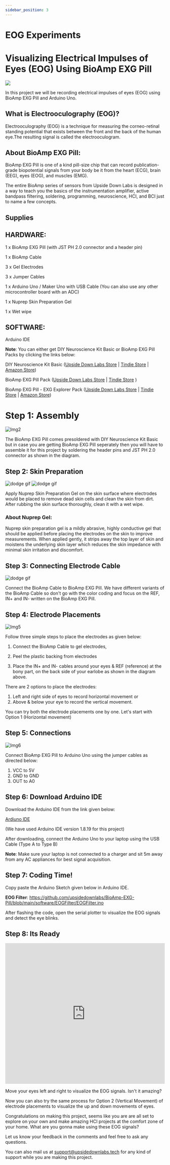 ```yaml
---
sidebar_position: 3
---
```




# EOG Experiments


# Visualizing Electrical Impulses of Eyes (EOG) Using BioAmp EXG Pill


![](img/eog%20img1.webp)

In this project we will be recording electrical impulses of eyes (EOG) using BioAmp EXG Pill and Arduino Uno.

## What is Electrooculography (EOG)?

Electrooculography (EOG) is a technique for measuring the corneo-retinal standing potential that exists between the front and the back of the human eye.The resulting signal is called the electrooculogram.

## About BioAmp EXG Pill:

BioAmp EXG Pill is one of a kind pill-size chip that can record publication-grade biopotential signals from your body be it from the heart (ECG), brain (EEG), eyes (EOG), and muscles (EMG).

The entire BioAmp series of sensors from Upside Down Labs is designed in a way to teach you the basics of the instrumentation amplifier, active bandpass filtering, soldering, programming, neuroscience, HCI, and BCI just to name a few concepts.

## Supplies

## HARDWARE:

1 x BioAmp EXG Pill (with JST PH 2.0 connector and a header pin)

1 x BioAmp Cable

3 x Gel Electrodes

3 x Jumper Cables

1 x Arduino Uno / Maker Uno with USB Cable (You can also use any other microcontroller board with an ADC)

1 x Nuprep Skin Preparation Gel

1 x Wet wipe

## SOFTWARE:

Arduino IDE

**Note**: You can either get DIY Neuroscience Kit Basic or BioAmp EXG Pill Packs by clicking the links below:

DIY Neuroscience Kit Basic ([Upside Down Labs Store](https://store.upsidedownlabs.tech/product/diy-neuroscience-kit-basic/) |
[Tindie Store](https://www.tindie.com/products/upsidedownlabs/diy-neuroscience-kit-basic/) | [Amazon Store](https://www.amazon.in/dp/B0CBMTHLDJ?ref_=cm_sw_r_cp_ud_dp_E2A1CNJXN6ACZ4THA5ZQ))

BioAmp EXG Pill Pack ([Upside Down Labs Store](https://store.upsidedownlabs.tech/product/bioamp-exg-pill/) | [Tindie Store](https://www.tindie.com/products/upsidedownlabs/diy-neuroscience-kit-basic/) )

BioAmp EXG Pill - EXG Explorer Pack ([Upside Down Labs Store](https://store.upsidedownlabs.tech/product/bioamp-exg-pill/) |
[Tindie Store](https://www.tindie.com/products/upsidedownlabs/diy-neuroscience-kit-basic/) | [Amazon Store](https://www.amazon.in/dp/B0B29CCPQB?ref_=cm_sw_r_cp_ud_dp_4D6ZTBD5RRASS5QM6HK1))



# Step 1: Assembly

![Img2](img/eog%20img2.webp)

The BioAmp EXG Pill comes presoldered with DIY Neuroscience Kit Basic but in case you are getting BioAmp EXG Pill seperately then you will have to assemble it for this project by soldering the header pins and JST PH 2.0 connector as shown in the diagram.

## Step 2: Skin Preparation

<!-- <video width="320" height="240" controls>
  <source src="eogimg4.mp4" type="video/mp4">
  </source>
</video> -->

![dodge gif](./img/eogimg4.gif)
![dodge gif](./img/eogvid5.gif)



Apply Nuprep Skin Preparation Gel on the skin surface where electrodes would be placed to remove dead skin cells and clean the skin from dirt. After rubbing the skin surface thoroughly, clean it with a wet wipe.

### About Nuprep Gel:

Nuprep skin preparation gel is a mildly abrasive, highly conductive gel that should be applied before placing the electrodes on the skin to improve measurements. When applied gently, it strips away the top layer of skin and moistens the underlying skin layer which reduces the skin impedance with minimal skin irritation and discomfort.

## Step 3: Connecting Electrode Cable

![dodge gif](./img/eogvid6.gif)

Connect the BioAmp Cable to BioAmp EXG Pill. We have different variants of the BioAmp Cable so don't go with the color coding and focus on the REF, IN+ and IN- written on the BioAmp EXG Pill.

## Step 4: Electrode Placements

![Img5](img/eog%20img5.webp)


Follow three simple steps to place the electrodes as given below:

1. Connect the BioAmp Cable to gel electrodes,

2. Peel the plastic backing from electrodes

3. Place the IN+ and IN- cables around your eyes & REF (reference) at the bony part, on the back side of your earlobe as shown in the diagram above.

There are 2 options to place the electrodes:

1. Left and right side of eyes to record horizontal movement or
2. Above & below your eye to record the vertical movement.

You can try both the electrode placements one by one. Let's start with Option 1 (Horizontal movement)

## Step 5: Connections

![Img6](img/eog%20img6.webp)

Connect BioAmp EXG Pill to Arduino Uno using the jumper cables as directed below:

1. VCC to 5V
2. GND to GND
3. OUT to A0

## Step 6: Download Arduino IDE

Download the Arduino IDE from the link given below:

[Ardiuno IDE](https://www.arduino.cc/en/software)


(We have used Arduino IDE version 1.8.19 for this project)

After downloading, connect the Arduino Uno to your laptop using the USB Cable (Type A to Type B)

**Note**: Make sure your laptop is not connected to a charger and sit 5m away from any AC appliances for best signal acquisition.

## Step 7: Coding Time!


Copy paste the Arduino Sketch given below in Arduino IDE.     

**EOG Filter**: https://github.com/upsidedownlabs/BioAmp-EXG-Pill/blob/main/software/EOGFilter/EOGFilter.ino

After flashing the code, open the serial plotter to visualize the EOG signals and detect the eye blinks.

## Step 8: Its Ready

<iframe width="100%" height="444" src="https://www.youtube.com/embed/Txo7DjUr5Tk?feature=oembed&autoplay=1" title="YouTube video player" frameborder="0" allow="accelerometer; autoplay; clipboard-write; encrypted-media; gyroscope; picture-in-picture; web-share" allowfullscreen></iframe> 


Move your eyes left and right to visualize the EOG signals. Isn't it amazing?

Now you can also try the same process for Option 2 (Vertical Movement) of electrode placements to visualize the up and down movements of eyes.

Congratulations on making this project, seems like you are are all set to explore on your own and make amazing HCI projects at the comfort zone of your home. What are you gonna make using these EOG signals?

Let us know your feedback in the comments and feel free to ask any questions.

You can also mail us at support@upsidedownlabs.tech for any kind of support while you are making this project.